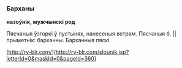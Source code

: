 ### Барханы
**назоўнік, мужчынскі род**

Пясчаныя ўзгоркі ў пустынях, нанесеныя ветрам. Пясчаныя б. || прыметнік: барханны. Барханныя пяскі.

<a rel="author">[http://rv-blr.com/](http://rv-blr.com/slounik.jsp?letterId=0&maskId=0&pageId=360)</a>
